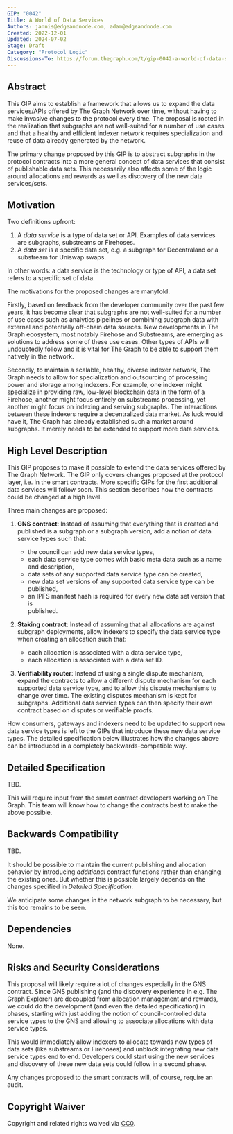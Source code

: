 ```yaml
---
GIP: "0042"
Title: A World of Data Services
Authors: jannis@edgeandnode.com, adam@edgeandnode.com
Created: 2022-12-01
Updated: 2024-07-02
Stage: Draft
Category: "Protocol Logic"
Discussions-To: https://forum.thegraph.com/t/gip-0042-a-world-of-data-services/3761
---
```


<!--

The 2024-07-02 update reformats this GIP into standard format for easier parsing by both humans and automated parsers, corrects lint errors, makes a few minor wording and emphasis corrections, and links to the forum post.

No material changes to the content of the proposal itself.

-->

## Abstract

This GIP aims to establish a framework that allows us to expand the data services/APIs offered by The Graph Network over time, without having to make invasive changes to the protocol every time. The proposal is rooted in the realization that subgraphs are not well-suited for a number of use cases and that a healthy and efficient indexer network requires specialization and reuse of data already generated by the network.

The primary change proposed by this GIP is to abstract subgraphs in the protocol contracts into a more general concept of data services that consist of publishable data sets. This necessarily also affects some of the logic around allocations and rewards as well as discovery of the new data services/sets.

## Motivation

Two definitions upfront:

1. A *data service* is a type of data set or API. Examples of data services are subgraphs, substreams or Firehoses.
2. A *data set* is a specific data set, e.g. a subgraph for Decentraland or a substream for Uniswap swaps.

In other words: a data service is the technology or type of API, a data set refers to a specific set of data.

The motivations for the proposed changes are manyfold. 

Firstly, based on feedback from the developer community over the past few years, it has become clear that subgraphs are not well-suited for a number of use cases such as analytics pipelines or combining subgraph data with external and potentially off-chain data sources. New developments in The Graph ecosystem, most notably Firehose and Substreams, are emerging as solutions to address some of these use cases. Other types of APIs will undoubtedly follow and it is vital for The Graph to be able to support them natively in the network.

Secondly, to maintain a scalable, healthy, diverse indexer network, The Graph needs to allow for specialization and outsourcing of processing power and storage among indexers. For example, one indexer might specialize in providing raw, low-level blockchain data in the form of a Firehose, another might focus entirely on substreams processing, yet another might focus on indexing and serving subgraphs. The interactions between these indexers require a decentralized data market. As luck would have it, The Graph has already established such a market around subgraphs. It merely needs to be extended to support more data services.

## High Level Description

This GIP proposes to make it possible to extend the data services offered by The Graph Network. The GIP only covers changes proposed at the protocol layer, i.e. in the smart contracts. More specific GIPs for the first additional data services will follow soon. This section describes how the contracts could be changed at a high level.

Three main changes are proposed:

1. **GNS contract**: Instead of assuming that everything that is created and published is a subgraph or a subgraph version, add a notion of data service types such that:
    - the council can add new data service types,
    - each data service type comes with basic meta data such as a name and description,
    - data sets of any supported data service type can be created,
    - new data set versions of any supported data service type can be published,
    - an IPFS manifest hash is required for every new data set version that is\
    published.

2.  **Staking contract**: Instead of assuming that all allocations are against subgraph deployments, allow indexers to specify the data service type when creating an allocation such that:
    - each allocation is associated with a data service type,
    - each allocation is associated with a data set ID.

3.  **Verifiability router**: Instead of using a single dispute mechanism, expand the contracts to allow a different dispute mechanism for each supported data service type, and to allow this dispute mechanisms to change over time. The existing disputes mechanism is kept for subgraphs. Additional data service types can then specify their own contract based on disputes or verifiable proofs.

How consumers, gateways and indexers need to be updated to support new data service types is left to the GIPs that introduce these new data service types. The detailed specification below illustrates how the changes above can be introduced in a completely backwards-compatible way.

## Detailed Specification

TBD.

This will require input from the smart contract developers working on The Graph. This team will know how to change the contracts best to make the above possible.

## Backwards Compatibility

TBD.

It should be possible to maintain the current publishing and allocation behavior by introducing *additional* contract functions rather than changing the existing ones. But whether this is possible largely depends on the changes specified in *Detailed Specification*.

We anticipate some changes in the network subgraph to be necessary, but this too remains to be seen.

## Dependencies

None.

## Risks and Security Considerations

This proposal will likely require a lot of changes especially in the GNS contract. Since GNS publishing (and the discovery experience in e.g. The Graph Explorer) are decoupled from allocation management and rewards, we could do the development (and even the detailed specification) in phases, starting with just adding the notion of council-controlled data service types to the GNS and allowing to associate allocations with data service types.

This would immediately allow indexers to allocate towards new types of data sets (like substreams or Firehoses) and unblock integrating new data service types end to end. Developers could start using the new services and discovery of these new data sets could follow in a second phase.

Any changes proposed to the smart contracts will, of course, require an audit.

## Copyright Waiver

Copyright and related rights waived via [CC0](https://creativecommons.org/publicdomain/zero/1.0/).
